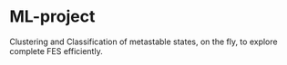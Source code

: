 # ML-project
Clustering and Classification of metastable states, on the fly, to explore complete FES efficiently.
